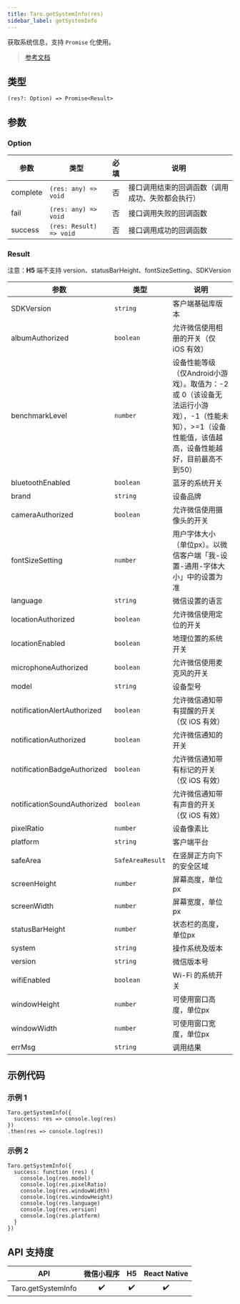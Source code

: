 ```yaml
---
title: Taro.getSystemInfo(res)
sidebar_label: getSystemInfo
---
```


获取系统信息，支持 `Promise` 化使用。

> [参考文档](https://developers.weixin.qq.com/miniprogram/dev/api/base/system/system-info/wx.getSystemInfo.html)

## 类型

```tsx
(res?: Option) => Promise<Result>
```

## 参数

### Option

<table>
  <thead>
    <tr>
      <th>参数</th>
      <th>类型</th>
      <th style="text-align:center">必填</th>
      <th>说明</th>
    </tr>
  </thead>
  <tbody>
    <tr>
      <td>complete</td>
      <td><code>(res: any) =&gt; void</code></td>
      <td style="text-align:center">否</td>
      <td>接口调用结束的回调函数（调用成功、失败都会执行）</td>
    </tr>
    <tr>
      <td>fail</td>
      <td><code>(res: any) =&gt; void</code></td>
      <td style="text-align:center">否</td>
      <td>接口调用失败的回调函数</td>
    </tr>
    <tr>
      <td>success</td>
      <td><code>(res: Result) =&gt; void</code></td>
      <td style="text-align:center">否</td>
      <td>接口调用成功的回调函数</td>
    </tr>
  </tbody>
</table>

### Result

注意：**H5** 端不支持 version、statusBarHeight、fontSizeSetting、SDKVersion

<table>
  <thead>
    <tr>
      <th>参数</th>
      <th>类型</th>
      <th>说明</th>
    </tr>
  </thead>
  <tbody>
    <tr>
      <td>SDKVersion</td>
      <td><code>string</code></td>
      <td>客户端基础库版本</td>
    </tr>
    <tr>
      <td>albumAuthorized</td>
      <td><code>boolean</code></td>
      <td>允许微信使用相册的开关（仅 iOS 有效）</td>
    </tr>
    <tr>
      <td>benchmarkLevel</td>
      <td><code>number</code></td>
      <td>设备性能等级（仅Android小游戏）。取值为：-2 或 0（该设备无法运行小游戏），-1（性能未知），&gt;=1（设备性能值，该值越高，设备性能越好，目前最高不到50）</td>
    </tr>
    <tr>
      <td>bluetoothEnabled</td>
      <td><code>boolean</code></td>
      <td>蓝牙的系统开关</td>
    </tr>
    <tr>
      <td>brand</td>
      <td><code>string</code></td>
      <td>设备品牌</td>
    </tr>
    <tr>
      <td>cameraAuthorized</td>
      <td><code>boolean</code></td>
      <td>允许微信使用摄像头的开关</td>
    </tr>
    <tr>
      <td>fontSizeSetting</td>
      <td><code>number</code></td>
      <td>用户字体大小（单位px）。以微信客户端「我-设置-通用-字体大小」中的设置为准</td>
    </tr>
    <tr>
      <td>language</td>
      <td><code>string</code></td>
      <td>微信设置的语言</td>
    </tr>
    <tr>
      <td>locationAuthorized</td>
      <td><code>boolean</code></td>
      <td>允许微信使用定位的开关</td>
    </tr>
    <tr>
      <td>locationEnabled</td>
      <td><code>boolean</code></td>
      <td>地理位置的系统开关</td>
    </tr>
    <tr>
      <td>microphoneAuthorized</td>
      <td><code>boolean</code></td>
      <td>允许微信使用麦克风的开关</td>
    </tr>
    <tr>
      <td>model</td>
      <td><code>string</code></td>
      <td>设备型号</td>
    </tr>
    <tr>
      <td>notificationAlertAuthorized</td>
      <td><code>boolean</code></td>
      <td>允许微信通知带有提醒的开关（仅 iOS 有效）</td>
    </tr>
    <tr>
      <td>notificationAuthorized</td>
      <td><code>boolean</code></td>
      <td>允许微信通知的开关</td>
    </tr>
    <tr>
      <td>notificationBadgeAuthorized</td>
      <td><code>boolean</code></td>
      <td>允许微信通知带有标记的开关（仅 iOS 有效）</td>
    </tr>
    <tr>
      <td>notificationSoundAuthorized</td>
      <td><code>boolean</code></td>
      <td>允许微信通知带有声音的开关（仅 iOS 有效）</td>
    </tr>
    <tr>
      <td>pixelRatio</td>
      <td><code>number</code></td>
      <td>设备像素比</td>
    </tr>
    <tr>
      <td>platform</td>
      <td><code>string</code></td>
      <td>客户端平台</td>
    </tr>
    <tr>
      <td>safeArea</td>
      <td><code>SafeAreaResult</code></td>
      <td>在竖屏正方向下的安全区域</td>
    </tr>
    <tr>
      <td>screenHeight</td>
      <td><code>number</code></td>
      <td>屏幕高度，单位px</td>
    </tr>
    <tr>
      <td>screenWidth</td>
      <td><code>number</code></td>
      <td>屏幕宽度，单位px</td>
    </tr>
    <tr>
      <td>statusBarHeight</td>
      <td><code>number</code></td>
      <td>状态栏的高度，单位px</td>
    </tr>
    <tr>
      <td>system</td>
      <td><code>string</code></td>
      <td>操作系统及版本</td>
    </tr>
    <tr>
      <td>version</td>
      <td><code>string</code></td>
      <td>微信版本号</td>
    </tr>
    <tr>
      <td>wifiEnabled</td>
      <td><code>boolean</code></td>
      <td>Wi-Fi 的系统开关</td>
    </tr>
    <tr>
      <td>windowHeight</td>
      <td><code>number</code></td>
      <td>可使用窗口高度，单位px</td>
    </tr>
    <tr>
      <td>windowWidth</td>
      <td><code>number</code></td>
      <td>可使用窗口宽度，单位px</td>
    </tr>
    <tr>
      <td>errMsg</td>
      <td><code>string</code></td>
      <td>调用结果</td>
    </tr>
  </tbody>
</table>

## 示例代码

### 示例 1

```tsx
Taro.getSystemInfo({
  success: res => console.log(res)
})
.then(res => console.log(res))
```

### 示例 2

```tsx
Taro.getSystemInfo({
  success: function (res) {
    console.log(res.model)
    console.log(res.pixelRatio)
    console.log(res.windowWidth)
    console.log(res.windowHeight)
    console.log(res.language)
    console.log(res.version)
    console.log(res.platform)
  }
})
```

## API 支持度

| API | 微信小程序 | H5 | React Native |
| :---: | :---: | :---: | :---: |
| Taro.getSystemInfo | ✔️ | ✔️ | ✔️ |
